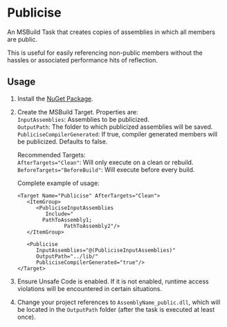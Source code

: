# Publicise
An MSBuild Task that creates copies of assemblies in which all members are public.

This is useful for easily referencing non-public members without the hassles or associated performance hits of reflection.

## Usage

1. Install the [NuGet Package](https://www.nuget.org/packages/Aze.Publicise.MSBuild.Task/1.0.0).

2. Create the MSBuild Target.  Properties are:  
`InputAssemblies`: Assemblies to be publicized.  
`OutputPath`: The folder to which publicized assemblies will be saved.  
`PubliciseCompilerGenerated`: If true, compiler generated members will be publicized.  Defaults to false.

   Recommended Targets:  
`AfterTargets="Clean"`: Will only execute on a clean or rebuild.  
`BeforeTargets="BeforeBuild"`: Will execute before every build.  

   Complete example of usage:
   ```
   <Target Name="Publicise" AfterTargets="Clean">
      <ItemGroup>
         <PubliciseInputAssemblies
            Include="
   	       PathToAssembly1;
	              PathToAssembly2"/>
      </ItemGroup>
   
      <Publicise
         InputAssemblies="@(PubliciseInputAssemblies)"
         OutputPath="../lib/"
         PubliciseCompilerGenerated="true"/>
   </Target>
   ```

3. Ensure Unsafe Code is enabled.  If it is not enabled, runtime access violations will be encountered in certain situations.

4. Change your project references to `AssemblyName_public.dll`, which will be located in the `OutputPath` folder (after the task is executed at least once).
